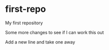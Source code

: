 # first-repo
 My first repository


Some more changes to see if I can work this out

Add a new line and take one away 